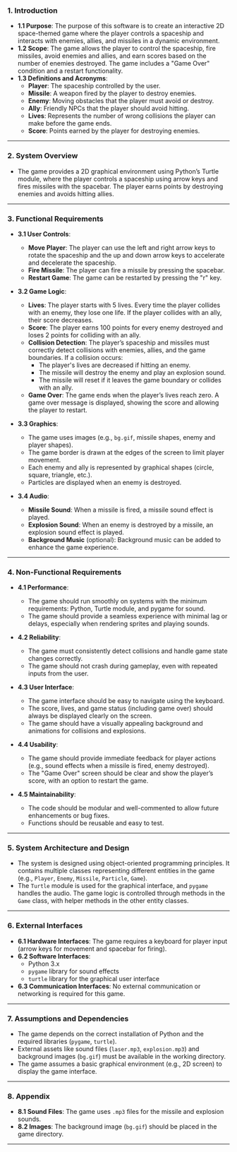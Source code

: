

### 1. **Introduction**
   - **1.1 Purpose**: The purpose of this software is to create an interactive 2D space-themed game where the player controls a spaceship and interacts with enemies, allies, and missiles in a dynamic environment.
   - **1.2 Scope**: The game allows the player to control the spaceship, fire missiles, avoid enemies and allies, and earn scores based on the number of enemies destroyed. The game includes a "Game Over" condition and a restart functionality.
   - **1.3 Definitions and Acronyms**:
     - **Player**: The spaceship controlled by the user.
     - **Missile**: A weapon fired by the player to destroy enemies.
     - **Enemy**: Moving obstacles that the player must avoid or destroy.
     - **Ally**: Friendly NPCs that the player should avoid hitting.
     - **Lives**: Represents the number of wrong collisions the player can make before the game ends.
     - **Score**: Points earned by the player for destroying enemies.

---

### 2. **System Overview**
   - The game provides a 2D graphical environment using Python’s Turtle module, where the player controls a spaceship using arrow keys and fires missiles with the spacebar. The player earns points by destroying enemies and avoids hitting allies.

---

### 3. **Functional Requirements**

   - **3.1 User Controls**:
     - **Move Player**: The player can use the left and right arrow keys to rotate the spaceship and the up and down arrow keys to accelerate and decelerate the spaceship.
     - **Fire Missile**: The player can fire a missile by pressing the spacebar.
     - **Restart Game**: The game can be restarted by pressing the "r" key.

   - **3.2 Game Logic**:
     - **Lives**: The player starts with 5 lives. Every time the player collides with an enemy, they lose one life. If the player collides with an ally, their score decreases.
     - **Score**: The player earns 100 points for every enemy destroyed and loses 2 points for colliding with an ally.
     - **Collision Detection**: The player’s spaceship and missiles must correctly detect collisions with enemies, allies, and the game boundaries. If a collision occurs:
       - The player's lives are decreased if hitting an enemy.
       - The missile will destroy the enemy and play an explosion sound.
       - The missile will reset if it leaves the game boundary or collides with an ally.
     - **Game Over**: The game ends when the player’s lives reach zero. A game over message is displayed, showing the score and allowing the player to restart.

   - **3.3 Graphics**:
     - The game uses images (e.g., `bg.gif`, missile shapes, enemy and player shapes).
     - The game border is drawn at the edges of the screen to limit player movement.
     - Each enemy and ally is represented by graphical shapes (circle, square, triangle, etc.).
     - Particles are displayed when an enemy is destroyed.

   - **3.4 Audio**:
     - **Missile Sound**: When a missile is fired, a missile sound effect is played.
     - **Explosion Sound**: When an enemy is destroyed by a missile, an explosion sound effect is played.
     - **Background Music** (optional): Background music can be added to enhance the game experience.

---

### 4. **Non-Functional Requirements**

   - **4.1 Performance**:
     - The game should run smoothly on systems with the minimum requirements: Python, Turtle module, and pygame for sound.
     - The game should provide a seamless experience with minimal lag or delays, especially when rendering sprites and playing sounds.
   
   - **4.2 Reliability**:
     - The game must consistently detect collisions and handle game state changes correctly.
     - The game should not crash during gameplay, even with repeated inputs from the user.

   - **4.3 User Interface**:
     - The game interface should be easy to navigate using the keyboard.
     - The score, lives, and game status (including game over) should always be displayed clearly on the screen.
     - The game should have a visually appealing background and animations for collisions and explosions.

   - **4.4 Usability**:
     - The game should provide immediate feedback for player actions (e.g., sound effects when a missile is fired, enemy destroyed).
     - The "Game Over" screen should be clear and show the player’s score, with an option to restart the game.

   - **4.5 Maintainability**:
     - The code should be modular and well-commented to allow future enhancements or bug fixes.
     - Functions should be reusable and easy to test.

---

### 5. **System Architecture and Design**
   - The system is designed using object-oriented programming principles. It contains multiple classes representing different entities in the game (e.g., `Player`, `Enemy`, `Missile`, `Particle`, `Game`).
   - The `Turtle` module is used for the graphical interface, and `pygame` handles the audio. The game logic is controlled through methods in the `Game` class, with helper methods in the other entity classes.

---

### 6. **External Interfaces**
   - **6.1 Hardware Interfaces**: The game requires a keyboard for player input (arrow keys for movement and spacebar for firing).
   - **6.2 Software Interfaces**: 
     - Python 3.x
     - `pygame` library for sound effects
     - `turtle` library for the graphical user interface
   - **6.3 Communication Interfaces**: No external communication or networking is required for this game.

---

### 7. **Assumptions and Dependencies**
   - The game depends on the correct installation of Python and the required libraries (`pygame`, `turtle`).
   - External assets like sound files (`laser.mp3`, `explosion.mp3`) and background images (`bg.gif`) must be available in the working directory.
   - The game assumes a basic graphical environment (e.g., 2D screen) to display the game interface.

---

### 8. **Appendix**
   - **8.1 Sound Files**: The game uses `.mp3` files for the missile and explosion sounds.
   - **8.2 Images**: The background image (`bg.gif`) should be placed in the game directory.

---

